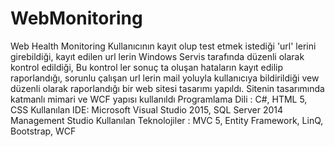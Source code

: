 # WebMonitoring
Web Health Monitoring Kullanıcının kayıt olup test etmek istediği 'url' lerini girebildiği, kayıt edilen url lerin Windows Servis tarafında düzenli olarak kontrol edildiği, Bu kontrol ler sonuç ta oluşan hataların kayıt edilip raporlandığı, sorunlu çalışan url lerin mail yoluyla kullanıcıya bildirildiği vew düzenli olarak raporlandığı bir web sitesi tasarımı yapıldı. Sitenin tasarımında katmanlı mimari ve WCF yapısı kullanıldı Programlama Dili : C#, HTML 5, CSS Kullanılan IDE: Microsoft Visual Studio 2015, SQL Server 2014 Management Studio Kullanılan Teknolojiler : MVC 5, Entity Framework, LinQ, Bootstrap, WCF
